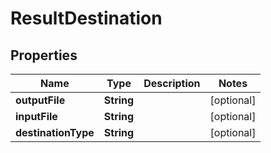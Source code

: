 
# ResultDestination

## Properties
Name | Type | Description | Notes
------------ | ------------- | ------------- | -------------
**outputFile** | **String** |  |  [optional]
**inputFile** | **String** |  |  [optional]
**destinationType** | **String** |  |  [optional]



